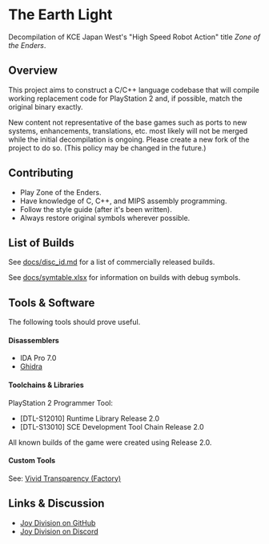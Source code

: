 
# The Earth Light

Decompilation of KCE Japan West's "High Speed Robot Action" title *Zone of the Enders*.

## Overview

This project aims to construct a C/C++ language codebase that will compile working replacement code for PlayStation 2 and, if possible, match the original binary exactly.

New content not representative of the base games such as ports to new systems, enhancements, translations, etc. most likely will not be merged while the initial decompilation is ongoing. Please create a new fork of the project to do so. (This policy may be changed in the future.)

## Contributing

* Play Zone of the Enders.
* Have knowledge of C, C++, and MIPS assembly programming.
* Follow the style guide (after it's been written).
* Always restore original symbols wherever possible.

## List of Builds

See [docs/disc_id.md](docs/disc_id.md) for a list of commercially released builds.

See [docs/symtable.xlsx](docs/symtable.xlsx) for information on builds with debug symbols.

## Tools & Software

The following tools should prove useful.

#### Disassemblers

* IDA Pro 7.0
* [Ghidra](https://ghidra-sre.org/)

#### Toolchains & Libraries

PlayStation 2 Programmer Tool:
* [DTL-S12010] Runtime Library Release 2.0
* [DTL-S13010] SCE Development Tool Chain Release 2.0

All known builds of the game were created using Release 2.0.

#### Custom Tools

See: [Vivid Transparency (Factory)](https://github.com/Joy-Division/VividTransparency)

## Links & Discussion

* [Joy Division on GitHub](https://github.com/Joy-Division)
* [Joy Division on Discord](https://discord.gg/UtNEjtg)
